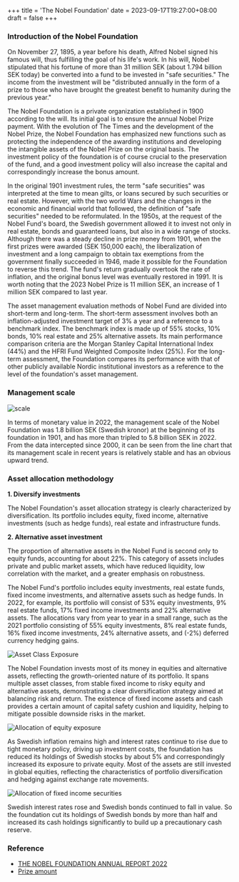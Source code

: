 +++
title = 'The Nobel Foundation'
date = 2023-09-17T19:27:00+08:00
draft = false
+++

### Introduction of the Nobel Foundation

On November 27, 1895, a year before his death, Alfred Nobel signed his famous will, thus fulfilling the goal of his life's work. In his will, Nobel stipulated that his fortune of more than 31 million SEK (about 1.794 billion SEK today) be converted into a fund to be invested in "safe securities." The income from the investment will be "distributed annually in the form of a prize to those who have brought the greatest benefit to humanity during the previous year."

The Nobel Foundation is a private organization established in 1900 according to the will. Its initial goal is to ensure the annual Nobel Prize payment. With the evolution of The Times and the development of the Nobel Prize, the Nobel Foundation has emphasized new functions such as protecting the independence of the awarding institutions and developing the intangible assets of the Nobel Prize on the original basis. The investment policy of the foundation is of course crucial to the preservation of the fund, and a good investment policy will also increase the capital and correspondingly increase the bonus amount.

In the original 1901 investment rules, the term "safe securities" was interpreted at the time to mean gilts, or loans secured by such securities or real estate. However, with the two world Wars and the changes in the economic and financial world that followed, the definition of "safe securities" needed to be reformulated. In the 1950s, at the request of the Nobel Fund's board, the Swedish government allowed it to invest not only in real estate, bonds and guaranteed loans, but also in a wide range of stocks. Although there was a steady decline in prize money from 1901, when the first prizes were awarded (SEK 150,000 each), the liberalization of investment and a long campaign to obtain tax exemptions from the government finally succeeded in 1946, made it possible for the Foundation to reverse this trend. The fund's return gradually overtook the rate of inflation, and the original bonus level was eventually restored in 1991. It is worth noting that the 2023 Nobel Prize is 11 million SEK, an increase of 1 million SEK compared to last year.

The asset management evaluation methods of Nobel Fund are divided into short-term and long-term. The short-term assessment involves both an inflation-adjusted investment target of 3% a year and a reference to a benchmark index. The benchmark index is made up of 55% stocks, 10% bonds, 10% real estate and 25% alternative assets. Its main performance comparison criteria are the Morgan Stanley Capital International Index (44%) and the HFRI Fund Weighted Composite Index (25%). For the long-term assessment, the Foundation compares its performance with that of other publicly available Nordic institutional investors as a reference to the level of the foundation's asset management.

### Management scale

![scale](/tech/img/cisc/cisc_1_1.png)

In terms of monetary value in 2022, the management scale of the Nobel Foundation was 1.8 billion SEK (Swedish kronor) at the beginning of its foundation in 1901, and has more than tripled to 5.8 billion SEK in 2022. From the data intercepted since 2000, it can be seen from the line chart that its management scale in recent years is relatively stable and has an obvious upward trend.

### Asset allocation methodology

**1. Diversify investments**

The Nobel Foundation's asset allocation strategy is clearly characterized by diversification. Its portfolio includes equity, fixed income, alternative investments (such as hedge funds), real estate and infrastructure funds.

**2. Alternative asset investment**

The proportion of alternative assets in the Nobel Fund is second only to equity funds, accounting for about 22%. This category of assets includes private and public market assets, which have reduced liquidity, low correlation with the market, and a greater emphasis on robustness.

The Nobel Fund's portfolio includes equity investments, real estate funds, fixed income investments, and alternative assets such as hedge funds. In 2022, for example, its portfolio will consist of 53% equity investments, 9% real estate funds, 17% fixed income investments and 22% alternative assets. The allocations vary from year to year in a small range, such as the 2021 portfolio consisting of 55% equity investments, 8% real estate funds, 16% fixed income investments, 24% alternative assets, and (-2%) deferred currency hedging gains.

![Asset Class Exposure](/tech/img/cisc/cisc_1_2.png)

The Nobel Foundation invests most of its money in equities and alternative assets, reflecting the growth-oriented nature of its portfolio. It spans multiple asset classes, from stable fixed income to risky equity and alternative assets, demonstrating a clear diversification strategy aimed at balancing risk and return. The existence of fixed income assets and cash provides a certain amount of capital safety cushion and liquidity, helping to mitigate possible downside risks in the market.

![Allocation of equity exposure](/tech/img/cisc/cisc_1_3.png)

As Swedish inflation remains high and interest rates continue to rise due to tight monetary policy, driving up investment costs, the foundation has reduced its holdings of Swedish stocks by about 5% and correspondingly increased its exposure to private equity. Most of the assets are still invested in global equities, reflecting the characteristics of portfolio diversification and hedging against exchange rate movements.

![Allocation of fixed income securities](/tech/img/cisc/cisc_1_4.png)

Swedish interest rates rose and Swedish bonds continued to fall in value. So the foundation cut its holdings of Swedish bonds by more than half and increased its cash holdings significantly to build up a precautionary cash reserve.

### Reference

- [THE NOBEL FOUNDATION ANNUAL REPORT 2022](/tech/pdf/cisc_1_1.pdf)
- [Prize amount](/tech/pdf/cisc_1_2.pdf)



